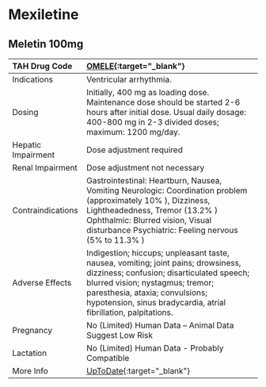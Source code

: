 # Mexiletine

## Meletin 100mg

| TAH Drug Code      | [OMELE](https://www.tahsda.org.tw/drugs/hissearch.php?drug_code=OMELE){:target="_blank"}                                                                                                                                                                                |
|:-------------------|:------------------------------------------------------------------------------------------------------------------------------------------------------------------------------------------------------------------------------------------------------------------------|
| Indications        | Ventricular arrhythmia.                                                                                                                                                                                                                                                 |
| Dosing             | Initially, 400 mg as loading dose. Maintenance dose should be started 2-6 hours after initial dose. Usual daily dosage: 400-800 mg in 2-3 divided doses; maximum: 1200 mg/day.                                                                                          |
| Hepatic Impairment | Dose adjustment required                                                                                                                                                                                                                                                |
| Renal Impairment   | Dose adjustment not necessary                                                                                                                                                                                                                                           |
| Contraindications  | Gastrointestinal: Heartburn, Nausea, Vomiting Neurologic: Coordination problem (approximately 10% ), Dizziness, Lightheadedness, Tremor (13.2% ) Ophthalmic: Blurred vision, Visual disturbance Psychiatric: Feeling nervous (5% to 11.3% )                             |
| Adverse Effects    | Indigestion; hiccups; unpleasant taste, nausea, vomiting; joint pains; drowsiness, dizziness; confusion; disarticulated speech; blurred vision; nystagmus; tremor; paresthesia, ataxia; convulsions; hypotension, sinus bradycardia, atrial fibrillation, palpitations. |
| Pregnancy          | No (Limited) Human Data – Animal Data Suggest Low Risk                                                                                                                                                                                                                  |
| Lactation          | No (Limited) Human Data - Probably Compatible                                                                                                                                                                                                                           |
| More Info          | [UpToDate](https://www.uptodate.com/contents/mexiletine-drug-information){:target="_blank"}                                                                                                                                                                             |

